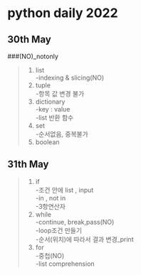 # python daily 2022
## 30th May
###(NO)_notonly
>1. list 
<br> -indexing & slicing(NO)
>2. tuple
<br>-항목 값 변경 불가
>3. dictionary
<br>-key : value
<br>-list 반환 함수
>4. set
<br> -순서없음, 중복불가
>5. boolean
## 31th May
>1. if
<br> -조건 안에 list , input
<br> -in , not in
<br> -3항연산자
>2. while
<br> -continue, break,pass(NO)
<br> -loop조건 만들기
<br> -순서(위치)에 따라서 결과 변경_print
>3. for
<br> -중첩(NO)
<br> -list comprehension



